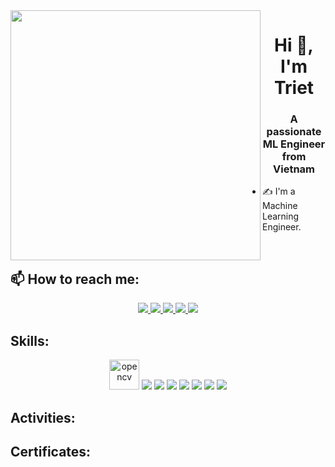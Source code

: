 <img align="left" width="400" src="https://github.githubassets.com/images/modules/profile/profile-first-repo.svg">
<h1 align="center">Hi 👋, I'm Triet</h1>
<p align="center">
  <h3 align="center">A passionate ML Engineer from Vietnam</h3>
</p>


- ✍ I'm a Machine Learning Engineer.

<br />

## 📫 How to reach me:

<p align="center">
  <a href="https://www.linkedin.com/in/iamtriet15531/" target="_blank">
    <img src="https://img.icons8.com/fluent/48/000000/linkedin.png"/>
  </a>
  <a href="https://www.facebook.com/helll0/" alt="Facebook">
    <img src="https://img.icons8.com/fluent/48/000000/facebook-new.png" target="_blank" />
  </a> 
  <a href="https://github.com/iamtriet" alt="Github">
    <img src="https://img.icons8.com/fluent/48/000000/github.png"/>
  </a> 
  <a href="https://www.kaggle.com/bingsuu" alt="Kaggle" target="_blank" >
    <img src="https://img.icons8.com/windows/48/000000/kaggle.png"/>
  </a>
  <a href="mailto:haha15531@gmail.com" alt="Email">
    <img src="https://img.icons8.com/fluent/48/000000/mailing.png"/>
  </a>
</p>

## Skills:
<p align="center">
  <img src="https://www.vectorlogo.zone/logos/opencv/opencv-icon.svg" alt="opencv" width="48" height="48"/> 
  <img src="https://img.icons8.com/fluent/48/000000/matlab.png"/>
  <img src="https://img.icons8.com/color/48/000000/git.png"/>
  <img src="https://img.icons8.com/color/48/000000/github-2.png"/>
  <img src="https://img.icons8.com/color/48/000000/visual-studio-code-2019.png"/>
  <img src="https://img.icons8.com/color/48/null/visual-studio--v2.png"/>
  <img src="https://img.icons8.com/dusk/48/000000/anaconda.png"/>
  <img src="![image](https://github.com/iamtriet/iamtriet/assets/87794935/b2413de6-9d72-4a69-80b5-fe64edc87a09)" />
</p>

## Activities:

## Certificates:
